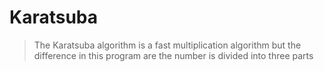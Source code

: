 # Karatsuba

> The Karatsuba algorithm is a fast multiplication algorithm but the difference in this program are the number is divided into three parts
